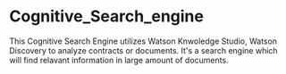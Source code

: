 # Cognitive_Search_engine
This Cognitive Search Engine utilizes Watson Knwoledge Studio, Watson Discovery to analyze contracts or documents. It's a search engine which will find relavant information in large amount of documents.
